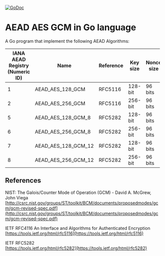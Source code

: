 [![GoDoc](https://godoc.org/github.com/romain-jacotin/aesgcm?status.svg)](https://godoc.org/github.com/romain-jacotin/aesgcm)

# AEAD AES GCM in Go language

A Go program that implement the following AEAD Algorithms:

| IANA <br> AEAD Registry <br> (Numeric ID) |           Name         | Reference | Key size  | Nonce size | MAC size |
|-------------------------------------------|------------------------|-----------|-----------|------------|----------|
|        1        |   AEAD_AES_128_GCM     |   RFC5116 | 128-bit   | 96 bits    | 128 bit  |
|        2        |   AEAD_AES_256_GCM     |   RFC5116 | 256-bit   | 96 bits    | 128 bit  |
|        5        |   AEAD_AES_128_GCM_8   |   RFC5282 | 128-bit   | 96 bits    | 64 bit   |
|        6        |   AEAD_AES_256_GCM_8   |   RFC5282 | 256-bit   | 96 bits    | 64 bit   |
|        7        |   AEAD_AES_128_GCM_12  |   RFC5282 | 128-bit   | 96 bits    | 96 bit   |
|        8        |   AEAD_AES_256_GCM_12  |   RFC5282 | 256-bit   | 96 bits    | 96 bit   |

## References

NIST: The Galois/Counter Mode of Operation (GCM) - David A. McGrew, John Viega  
[http://csrc.nist.gov/groups/ST/toolkit/BCM/documents/proposedmodes/gcm/gcm-revised-spec.pdf](http://csrc.nist.gov/groups/ST/toolkit/BCM/documents/proposedmodes/gcm/gcm-revised-spec.pdf)

IETF RFC4116 An Interface and Algorithms for Authenticated Encryption  
[https://tools.ietf.org/html/rfc5116](https://tools.ietf.org/html/rfc5116)

IETF RFC5282  
[https://tools.ietf.org/html/rfc5282](https://tools.ietf.org/html/rfc5282)



